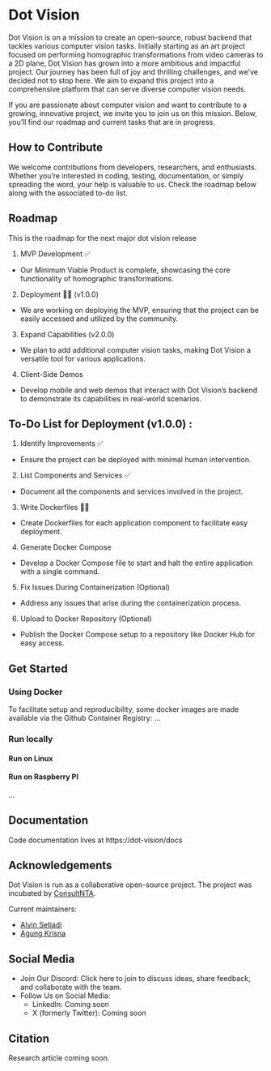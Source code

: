# Dot Vision

Dot Vision is on a mission to create an open-source, robust backend that tackles various computer vision tasks. Initially starting as an art project focused on performing homographic transformations from video cameras to a 2D plane, Dot Vision has grown into a more ambitious and impactful project. Our journey has been full of joy and thrilling challenges, and we’ve decided not to stop here. We aim to expand this project into a comprehensive platform that can serve diverse computer vision needs.

If you are passionate about computer vision and want to contribute to a growing, innovative project, we invite you to join us on this mission. Below, you’ll find our roadmap and current tasks that are in progress.

## How to Contribute
We welcome contributions from developers, researchers, and enthusiasts. Whether you’re interested in coding, testing, documentation, or simply spreading the word, your help is valuable to us. Check the roadmap below along with the associated to-do list.

## Roadmap
This is the roadmap for the next major dot vision release
1. MVP Development ✅ 
  * Our Minimum Viable Product is complete, showcasing the core functionality of homographic transformations.
2. Deployment 👨‍🍳 (v1.0.0)
  * We are working on deploying the MVP, ensuring that the project can be easily accessed and utilized by the community.
3. Expand Capabilities (v2.0.0)
  * We plan to add additional computer vision tasks, making Dot Vision a versatile tool for various applications.
4. Client-Side Demos
  * Develop mobile and web demos that interact with Dot Vision’s backend to demonstrate its capabilities in real-world scenarios.

## To-Do List for Deployment (v1.0.0) :
1. Identify Improvements ✅
* Ensure the project can be deployed with minimal human intervention.
2. List Components and Services ✅
* Document all the components and services involved in the project.
3. Write Dockerfiles 👨‍🍳
* Create Dockerfiles for each application component to facilitate easy deployment.
4. Generate Docker Compose
* Develop a Docker Compose file to start and halt the entire application with a single command.
5. Fix Issues During Containerization (Optional)
* Address any issues that arise during the containerization process.
6. Upload to Docker Repository (Optional)
* Publish the Docker Compose setup to a repository like Docker Hub for easy access.

## Get Started

### Using Docker
To facilitate setup and reproducibility, some docker images are made available via the Github Container Registry: 
...


### Run locally

#### Run on Linux


#### Run on Raspberry PI 

...


## Documentation
Code documentation lives at https://dot-vision/docs

## Acknowledgements
Dot Vision is run as a collaborative open-source project. The project was incubated by [ConsultNTA](https://www.consultnta.com/).

Current maintainers:
* [Alvin Setiadi](https://www.linkedin.com/in/alvinwatner?originalSubdomain=id)
* [Agung Krisna](https://www.linkedin.com/in/agung-krisna-1284141b9/)

## Social Media
* Join Our Discord: Click here to join to discuss ideas, share feedback, and collaborate with the team.
* Follow Us on Social Media:
  * LinkedIn: Coming soon
  * X (formerly Twitter): Coming soon


## Citation 
Research article coming soon.
